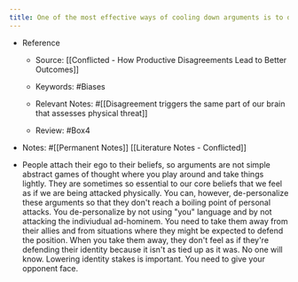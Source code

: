 ```yaml
---
title: One of the most effective ways of cooling down arguments is to de-personalize them. When people feel like their identity is being attacked, they tend to only double down. 
---
```


- Reference
	 - Source: [[Conflicted - How Productive Disagreements Lead to Better Outcomes]]

	 - Keywords: #Biases 

	 - Relevant Notes: #[[Disagreement triggers the same part of our brain that assesses physical threat]]

	 - Review: #Box4

- Notes: #[[Permanent Notes]] [[Literature Notes - Conflicted]]

- People attach their ego to their beliefs, so arguments are not simple abstract games of thought where you play around and take things lightly. They are sometimes so essential to our core beliefs that we feel as if we are being attacked physically. You can, however, de-personalize these arguments so that they don't reach a boiling point of personal attacks. You de-personalize by not using "you" language and by not attacking the indiviudual ad-hominem. You need to take them away from their allies and from situations where they might be expected to defend the position. When you take them away, they don't feel as if they're defending their identity because it isn't as tied up as it was. No one will know. Lowering identity stakes is important. You need to give your opponent face. 

